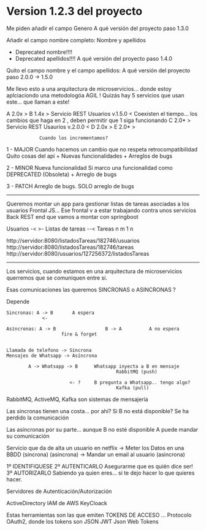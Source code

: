 
# Version 1.2.3 del proyecto

Me piden añadir el campo Genero
A qué versión del proyecto paso 1.3.0

Añadir el campo nombre completo: Nombre y apellidos
+ Deprecated nombre!!!!
+ Deprecated apellidos!!!!
A qué versión del proyecto paso 1.4.0

Quito el campo nombre y el campo apellidos:
A qué versión del proyecto paso 2.0.0 
										-> 1.5.0

Me llevo esto a una arquitectura de microservicios... donde estoy aplciaciondo una metodologóa AGIL !
Quizás hay 5 servicios que usan este... que llaman a este!

A	2.0x >
B	1.4x >				Servicio REST Usuarios v.1.5.0 	< Coexisten el tiempo... los cambios que haga en 2 , 
															deben permitir que 1 siga funcionando
C	2.0* >				Servicio REST Usaurios v.2.0.0	<
D	2.0x >
E	2.0* >


				Cuando los incrementamos?
				
1 - MAJOR		Cuando hacemos un cambio que no respeta retrocompatibilidad
				Quito cosas del api
					+ Nuevas funcionalidades
					+ Arreglos de bugs

2 - MINOR		Nueva funcionalidad
				Si marco una funcionalidad como DEPRECATED (Obsoleta)
					+ Arreglo de bugs

3 - PATCH		Arreglo de bugs. SOLO arreglo de bugs
	
---

Queremos montar un app para gestionar listas de tareas asociadas a los usuarios
Frontal JS...
Ese frontal v a estar trabajando contra unos servicios Back REST end que vamos a montar con springboot 


Usuarios -<	 >-	Listas de tareas --< Tareas
		 n    m					 1 n 
	



http://servidor:8080/listadosTareas/182746/usuarios
http://servidor:8080/listadosTareas/182746/tareas
http://servidor:8080/usuarios/127256372/listadosTareas

---

Los servicios, cuando estamos en una arquitectura de microservicios
querremos que se comuniquen entre si.

Esas comunicaciones las queremos SINCRONAS o ASINCRONAS ?

Depende
	
	Sincronas: A -> B		A espera
				 <-
	
	Asíncronas: A -> B					B -> A			A no espera
						fire & forget 			
	
	
	Llamada de telefono -> Síncrona
	Mensajes de Whatsapp -> Asíncrona
	
			A -> Whatsapp -> B		Whatsapp inyecta a B en mensaje
											RabbitMQ (push)
											
						   <- ?		B pregunta a Whatsapp.. tengo algo?
											Kafka (pull)

RabbitMQ, ActiveMQ, Kafka son sistemas de mensajería

Las sincronas tienen una costa... por ahí? Si B no está disponible? Se ha perdido la comunicación

Las asíncronas por su parte... aunque B no esté disponible A puede mandar su comunicación

Servicio que da de alta un usuario en netflix -> Meter los Datos en una BBDD (sincrona) (asincrona)
											  -> Mandar un email al usuario (asincrona)




1º IDENTIFIQUESE
2º AUTENTICARLO  Asegurarme que es quién dice ser!
3º AUTORIZARLO   Sabiendo ya quien eres... si te dejo hacer lo que quieres hacer.

Servidores de Autenticación/Autorización

ActiveDirectory
IAM de AWS
KeyCloack

Estas herramientas son las que emiten TOKENS DE ACCESO ... Protocolo OAuth2, donde los tokens son JSON
JWT Json Web Tokens








	